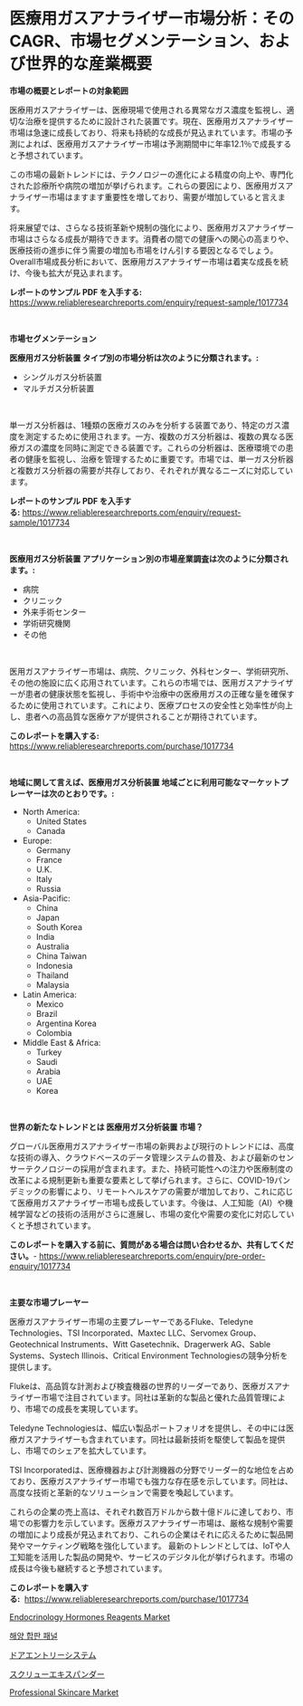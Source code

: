 <p><h1>医療用ガスアナライザー市場分析：そのCAGR、市場セグメンテーション、および世界的な産業概要</h1></p><p><strong>市場の概要とレポートの対象範囲</strong></p>
<p><p>医療用ガスアナライザーは、医療現場で使用される異常なガス濃度を監視し、適切な治療を提供するために設計された装置です。現在、医療用ガスアナライザー市場は急速に成長しており、将来も持続的な成長が見込まれています。市場の予測によれば、医療用ガスアナライザー市場は予測期間中に年率12.1％で成長すると予想されています。</p><p>この市場の最新トレンドには、テクノロジーの進化による精度の向上や、専門化された診療所や病院の増加が挙げられます。これらの要因により、医療用ガスアナライザー市場はますます重要性を増しており、需要が増加していると言えます。</p><p>将来展望では、さらなる技術革新や規制の強化により、医療用ガスアナライザー市場はさらなる成長が期待できます。消費者の間での健康への関心の高まりや、医療技術の進歩に伴う需要の増加も市場をけん引する要因となるでしょう。Overall市場成長分析において、医療用ガスアナライザー市場は着実な成長を続け、今後も拡大が見込まれます。</p></p>
<p><strong>レポートのサンプル PDF を入手する:</strong> <a href="https://www.reliableresearchreports.com/enquiry/request-sample/1017734">https://www.reliableresearchreports.com/enquiry/request-sample/1017734</a></p>
<p>&nbsp;</p>
<p><strong>市場セグメンテーション</strong></p>
<p><strong>医療用ガス分析装置 タイプ別の市場分析は次のように分類されます。:</strong></p>
<p><ul><li>シングルガス分析装置</li><li>マルチガス分析装置</li></ul></p>
<p>&nbsp;</p>
<p><p>単一ガス分析器は、1種類の医療ガスのみを分析する装置であり、特定のガス濃度を測定するために使用されます。一方、複数のガス分析器は、複数の異なる医療ガスの濃度を同時に測定できる装置です。これらの分析器は、医療環境での患者の健康を監視し、治療を管理するために重要です。市場では、単一ガス分析器と複数ガス分析器の需要が共存しており、それぞれが異なるニーズに対応しています。</p></p>
<p><strong>レポートのサンプル PDF を入手する:</strong>&nbsp;<a href="https://www.reliableresearchreports.com/enquiry/request-sample/1017734">https://www.reliableresearchreports.com/enquiry/request-sample/1017734</a></p>
<p>&nbsp;</p>
<p><strong> 医療用ガス分析装置 アプリケーション別の市場産業調査は次のように分類されます。:</strong></p>
<p><ul><li>病院</li><li>クリニック</li><li>外来手術センター</li><li>学術研究機関</li><li>その他</li></ul></p>
<p>&nbsp;</p>
<p><p>医用ガスアナライザー市場は、病院、クリニック、外科センター、学術研究所、その他の施設に広く応用されています。これらの市場では、医用ガスアナライザーが患者の健康状態を監視し、手術中や治療中の医療用ガスの正確な量を確保するために使用されています。これにより、医療プロセスの安全性と効率性が向上し、患者への高品質な医療ケアが提供されることが期待されています。</p></p>
<p><strong>このレポートを購入する:</strong>&nbsp; <a href="https://www.reliableresearchreports.com/purchase/1017734">https://www.reliableresearchreports.com/purchase/1017734</a></p>
<p>&nbsp;</p>
<p><strong>地域に関して言えば、医療用ガス分析装置 地域ごとに利用可能なマーケットプレーヤーは次のとおりです。:</strong></p>
<p><ul>
    <li>
        North America:
        <ul>
            <li>United States</li>
            <li>Canada</li>
        </ul>
    </li>
    <li>
        Europe:
        <ul>
            <li>Germany</li>
            <li>France</li>
            <li>U.K.</li>
            <li>Italy</li>
            <li>Russia</li>
        </ul>
    </li>
    <li>
        Asia-Pacific:
        <ul>
            <li>China</li>
            <li>Japan</li>
            <li>South Korea</li>
            <li>India</li>
            <li>Australia</li>
            <li>China Taiwan</li>
            <li>Indonesia</li>
            <li>Thailand</li>
            <li>Malaysia</li>
        </ul>
    </li>
    <li>
        Latin America:
        <ul>
            <li>Mexico</li>
            <li>Brazil</li>
            <li>Argentina Korea</li>
            <li>Colombia</li>
        </ul>
    </li>
    <li>
        Middle East & Africa:
        <ul>
            <li>Turkey</li>
            <li>Saudi</li>
            <li>Arabia</li>
            <li>UAE</li>
            <li>Korea</li>
        </ul>
    </li>
    </ul></p>
<p>&nbsp;</p>
<p><strong>世界の新たなトレンドとは 医療用ガス分析装置 市場？</strong></p>
<p><p>グローバル医療用ガスアナライザー市場の新興および現行のトレンドには、高度な技術の導入、クラウドベースのデータ管理システムの普及、および最新のセンサーテクノロジーの採用が含まれます。また、持続可能性への注力や医療制度の改革による規制更新も重要な要素として挙げられます。さらに、COVID-19パンデミックの影響により、リモートヘルスケアの需要が増加しており、これに応じて医療用ガスアナライザー市場も成長しています。今後は、人工知能（AI）や機械学習などの技術の活用がさらに進展し、市場の変化や需要の変化に対応していくと予想されています。</p></p>
<p><strong>このレポートを購入する前に、質問がある場合は問い合わせるか、共有してください。</strong>- <a href="https://www.reliableresearchreports.com/enquiry/pre-order-enquiry/1017734">https://www.reliableresearchreports.com/enquiry/pre-order-enquiry/1017734</a></p>
<p>&nbsp;</p>
<p><strong>主要な市場プレーヤー</strong></p>
<p><p>医療ガスアナライザー市場の主要プレーヤーであるFluke、Teledyne Technologies、TSI Incorporated、Maxtec LLC、Servomex Group、Geotechnical Instruments、Witt Gasetechnik、Dragerwerk AG、Sable Systems、Systech Illinois、Critical Environment Technologiesの競争分析を提供します。 </p><p>Flukeは、高品質な計測および検査機器の世界的リーダーであり、医療ガスアナライザー市場で注目されています。同社は革新的な製品と優れた品質管理により、市場での成長を実現しています。 </p><p>Teledyne Technologiesは、幅広い製品ポートフォリオを提供し、その中には医療ガスアナライザーも含まれています。同社は最新技術を駆使して製品を提供し、市場でのシェアを拡大しています。 </p><p>TSI Incorporatedは、医療機器および計測機器の分野でリーダー的な地位を占めており、医療ガスアナライザー市場でも強力な存在感を示しています。同社は、高度な技術と革新的なソリューションで需要を喚起しています。 </p><p>これらの企業の売上高は、それぞれ数百万ドルから数十億ドルに達しており、市場での影響力を示しています。医療ガスアナライザー市場は、厳格な規制や需要の増加により成長が見込まれており、これらの企業はそれに応えるために製品開発やマーケティング戦略を強化しています。 最新のトレンドとしては、IoTや人工知能を活用した製品の開発や、サービスのデジタル化が挙げられます。市場の成長は今後も継続すると予想されています。</p></p>
<p><strong>このレポートを購入する:</strong>&nbsp;&nbsp;<a href="https://www.reliableresearchreports.com/purchase/1017734">https://www.reliableresearchreports.com/purchase/1017734</a></p>
<p><p><a href="https://faithful-glue-af3.notion.site/Endocrinology-Hormones-Reagents-Market-Provides-Detailed-Segmentation-of-this-Market-based-on-Type--6b05d6e98c394ab68d0466054f1a8fae">Endocrinology Hormones Reagents Market</a></p><p><a href="https://medium.com/@goicoevgovidph/%ED%95%B4%EC%96%91-%ED%95%A9%ED%8C%90-%EC%8B%9C%EC%9E%A5-%EC%9D%B8%EC%82%AC%EC%9D%B4%ED%8A%B8-%EC%8B%9C%EC%9E%A5-%EB%8F%99%ED%96%A5-%EC%84%B1%EC%9E%A5-2024%EB%85%84%EB%B6%80%ED%84%B0-2031%EB%85%84%EA%B9%8C%EC%A7%80-%EC%98%88%EC%83%81%EB%90%A8-7b41d4b0ccda">해양 합판 패널</a></p><p><a href="https://medium.com/@lily-u-genius/%E3%83%89%E3%82%A2%E3%82%A8%E3%83%B3%E3%83%88%E3%83%AA%E3%83%BC%E3%82%B7%E3%82%B9%E3%83%86%E3%83%A0%E5%B8%82%E5%A0%B4-%E5%B8%82%E5%A0%B4%E3%81%AE%E5%B9%B4%E9%96%93%E6%88%90%E9%95%B7%E7%8E%87-%E5%B8%82%E5%A0%B4%E3%81%AE%E3%83%88%E3%83%AC%E3%83%B3%E3%83%89-%E3%81%8A%E3%82%88%E3%81%B3%E6%88%90%E9%95%B7%E6%88%A6%E7%95%A5%E3%81%AB%E9%96%A2%E3%81%99%E3%82%8B%E8%A6%8B%E8%A7%A3-75a4ebb58be4">ドアエントリーシステム</a></p><p><a href="https://medium.com/@lily-u-genius/%E6%AC%A1%E3%81%AE%E6%96%87%E7%AB%A0%E3%82%92%E6%97%A5%E6%9C%AC%E8%AA%9E%E3%81%AB%E7%BF%BB%E8%A8%B3%E3%81%97%E3%81%BE%E3%81%99-2024%E5%B9%B4%E3%81%8B%E3%82%892031%E5%B9%B4%E3%81%AE%E6%9C%9F%E9%96%93%E3%81%AB%E4%BA%88%E6%B8%AC%E3%81%95%E3%82%8C%E3%82%8B%E3%82%B9%E3%82%AF%E3%83%AA%E3%83%A5%E3%83%BC%E3%82%A8%E3%82%AD%E3%82%B9%E3%83%91%E3%83%B3%E3%83%80%E3%83%BC%E5%B8%82%E5%A0%B4%E3%81%AE%E5%8B%95%E5%90%91%E3%81%A8%E5%B8%82%E5%A0%B4%E5%88%86%E6%9E%90-9941a99d06e7">スクリューエキスパンダー</a></p><p><a href="https://view.publitas.com/reportprime-1/professional-skincare-market-size-and-growth-market-segmentation-regional-and-country-breakdowns-and-market-trends-for-period-from-2024-2031/">Professional Skincare Market</a></p></p>